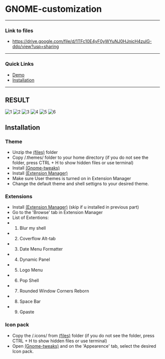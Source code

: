 # GNOME-customization
---
### Link to files
- https://drive.google.com/file/d/1TFc10E4yF0yWYuNJ0HJnicH4zulG-ddo/view?usp=sharing
---
### Quick Links
- [Demo](#result)
- [Installation](#installation)

---
## RESULT
![1](https://cloud-8311tttub-hack-club-bot.vercel.app/6screenshot_from_2024-11-30_19-25-38.png)
![2](https://cloud-8311tttub-hack-club-bot.vercel.app/5screenshot_from_2024-11-30_19-25-04.png)
![3](https://cloud-8311tttub-hack-club-bot.vercel.app/4screenshot_from_2024-11-30_19-22-02.png)
![4](https://cloud-8311tttub-hack-club-bot.vercel.app/3screenshot_from_2024-11-30_19-21-25.png)
![5](https://cloud-8311tttub-hack-club-bot.vercel.app/2screenshot_from_2024-11-30_19-20-52.png)
![6](https://cloud-8311tttub-hack-club-bot.vercel.app/1screenshot_from_2024-11-30_19-20-24.png)


## Installation
### Theme
- Unzip the [(files)](https://drive.google.com/file/d/1TFc10E4yF0yWYuNJ0HJnicH4zulG-ddo/view?usp=sharing) folder
- Copy /.themes/ folder to your home directory (if you do not see the folder, press CTRL + H to show hidden files or use terminal)
- Install [(Gnome-tweaks)](https://itsfoss.com/gnome-tweak-tool/)
- Install [(Extension Manager)](https://itsfoss.com/extension-manager/)
- Make sure User themes is turned on in Extension Manager
- Change the default theme and shell settigns to your desired theme.


### Extensions
- Install [(Extension Manager)](https://itsfoss.com/extension-manager/) (skip if u installed in previous part)
- Go to the 'Browse' tab in Extension Manager
- List of Extentions:
- 1. Blur my shell
- 2. Coverflow Alt-tab
- 3. Date Menu Formatter
- 4. Dynamic Panel
- 5. Logo Menu
- 6. Pop Shell
- 7. Rounded Window Corners Reborn
- 8. Space Bar
- 9. Gpaste

### Icon pack
- Copy the /.icons/ from [(files)](https://drive.google.com/file/d/1TFc10E4yF0yWYuNJ0HJnicH4zulG-ddo/view?usp=sharing) folder (if you do not see the folder, press CTRL + H to show hidden files or use terminal)
- Open [(Gnome-tweaks)](https://itsfoss.com/gnome-tweak-tool/) and on the 'Appearence' tab, select the desired Icon pack.
